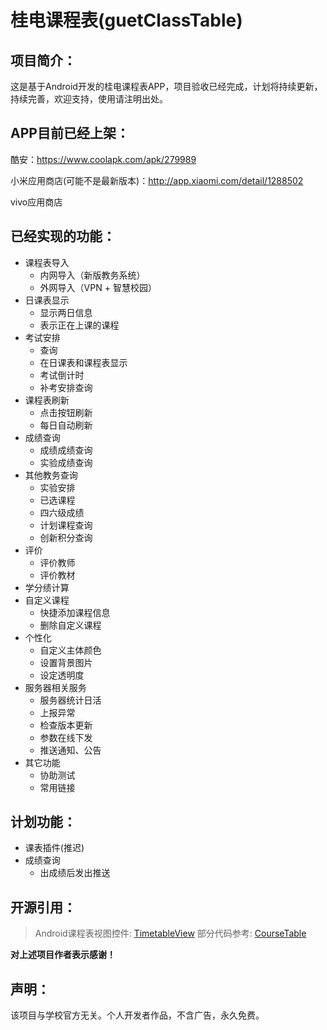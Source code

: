 # 桂电课程表(guetClassTable)
## 项目简介：

这是基于Android开发的桂电课程表APP，项目验收已经完成，计划将持续更新，持续完善，欢迎支持，使用请注明出处。

## APP目前已经上架：
酷安：https://www.coolapk.com/apk/279989

小米应用商店(可能不是最新版本)：http://app.xiaomi.com/detail/1288502

vivo应用商店

## 已经实现的功能：

- 课程表导入
	* 内网导入（新版教务系统）
	* 外网导入（VPN + 智慧校园）
- 日课表显示
    * 显示两日信息
    * 表示正在上课的课程
- 考试安排
	* 查询
	* 在日课表和课程表显示
	* 考试倒计时
	* 补考安排查询
- 课程表刷新
	* 点击按钮刷新
	* 每日自动刷新
- 成绩查询
	* 成绩成绩查询
	* 实验成绩查询
- 其他教务查询
	* 实验安排
	* 已选课程
	* 四六级成绩
	* 计划课程查询
	* 创新积分查询
- 评价
    * 评价教师
	* 评价教材
- 学分绩计算
- 自定义课程
    * 快捷添加课程信息
    * 删除自定义课程
- 个性化
	* 自定义主体颜色
	* 设置背景图片
	* 设定透明度
- 服务器相关服务
	* 服务器统计日活
	* 上报异常
	* 检查版本更新
	* 参数在线下发
	* 推送通知、公告
- 其它功能
	* 协助测试
	* 常用链接
		
## 计划功能：
- 课表插件(推迟)
- 成绩查询
	* 出成绩后发出推送

## 开源引用：
> Android课程表视图控件: [TimetableView](https://github.com/zfman/TimetableView)
> 部分代码参考: [CourseTable](https://github.com/Telephone2019/CourseTable)

**对上述项目作者表示感谢！**

## 声明：
该项目与学校官方无关。个人开发者作品，不含广告，永久免费。
